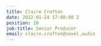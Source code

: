 ```yaml
---
title: Claire Crofton
date: 2022-01-24 17:00:00 Z
position: 10
job-title: Senior Producer
email: claire.crofton@novel.audio
---
```


